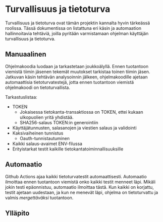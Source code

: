 # Turvallisuus ja tietoturva 

Turvallisuus ja tietoturva ovat tämän projektin kannalta hyvin tärkeässä roolissa. Tässä dokumentissa on listattuna eri käsin ja automaation hallinnoitavia tehtäviä, joilla pyritään varmistamaan ohjelman käyttäjän turvallisuus ja tietoturva. 

## Manuaalinen 

Ohjelmakoodia luodaan ja tarkastetaan joukkoälyllä. Ennen tuotantoon viemistä tiimin jäsenen tekemät muutokset tarkistaa toinen tiimin jäsen. Jatkuvan käsin tehtävän analysoinnin jälkeen, ohjelmakoodille ajetaan automaattisia tietoturvatestejä, jotta ennen tuotantoon viemistä ohjelmakoodi on tietoturvallista. 

Tarkastuslistaa:

-   TOKEN
    - Jokaisessa tietokanta-transaktiossa on TOKEN, ettei kukaan ulkopuolien yritä yhdistää.
    - SHA256-salaus TOKEN:in generointiin
-   Käyttäjätunnusten, salasanojen ja viestien salaus ja validointi
-   Kaksivaiheinen tunnistus
    - Oauth-tunnistautuminen
-   Kaikki salaus-avaimet ENV-filussa
-   Erityistarkat testit kaikille tietokantatoiminnallisuuksille

## Automaatio
   
Github Actions ajaa kaikki tietoturvatestit automaattisesti. Automaatio ilmoittaa ennen tuotantoon viemistä onko kaikki testit menneet läpi. Mikäli jokin testi epäonnistuu, automaatio ilmoittaa tästä. Kun kaikki on korjattu, testit ajetaan uudestaan, ja kun ne menevät läpi, ohjelma on tietoturvattu ja valmis _mergettäväksi_ tuotantoon.

## Ylläpito 


